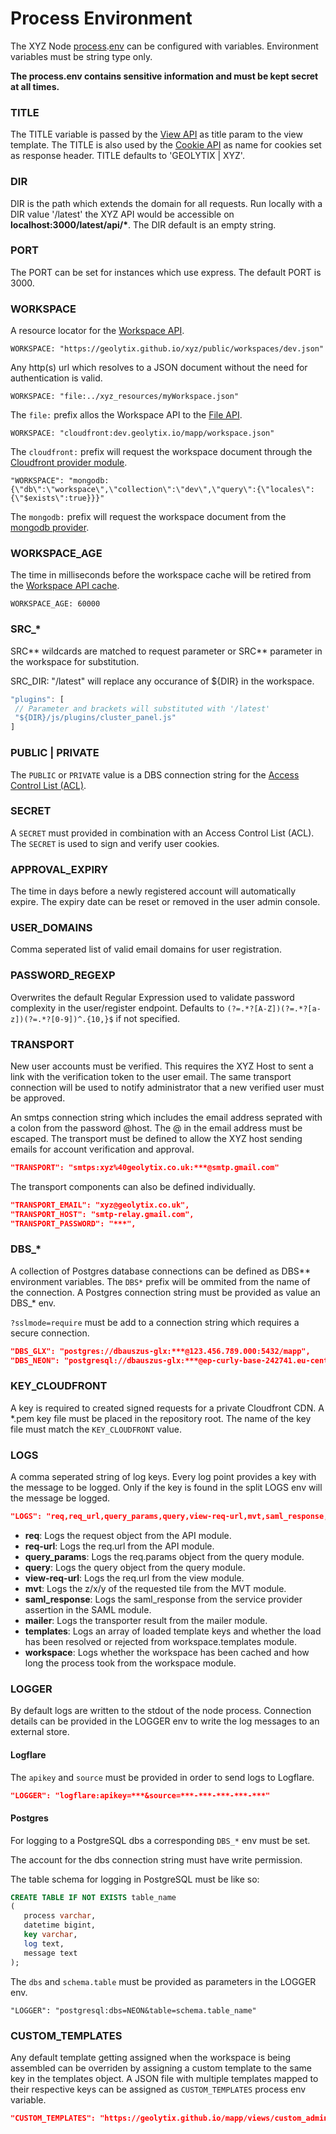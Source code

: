 # Process Environment

The XYZ Node [process](https://nodejs.org/api/process.html).[env](https://nodejs.org/api/process.html#processenv) can be configured with variables. Environment variables must be string type only.

**The process.env contains sensitive information and must be kept secret at all times.**

### TITLE

The TITLE variable is passed by the [View API](https://github.com/GEOLYTIX/xyz/wiki/XYZ#view) as title param to the view template. The TITLE is also used by the [Cookie API](https://github.com/GEOLYTIX/xyz/wiki/XYZ#cookie) as name for cookies set as response header. TITLE defaults to 'GEOLYTIX | XYZ'.

### DIR

DIR is the path which extends the domain for all requests. Run locally with a DIR value '/latest' the XYZ API would be accessible on **localhost:3000/latest/api/\***. The DIR default is an empty string.

### PORT

The PORT can be set for instances which use express. The default PORT is 3000.

### WORKSPACE

A resource locator for the [Workspace API](https://github.com/GEOLYTIX/xyz/wiki/XYZ#workspace-1).

```
WORKSPACE: "https://geolytix.github.io/xyz/public/workspaces/dev.json"
```

Any http(s) url which resolves to a JSON document without the need for authentication is valid.

```
WORKSPACE: "file:../xyz_resources/myWorkspace.json"
```

The `file:` prefix allos the Workspace API to the [File API](https://github.com/GEOLYTIX/xyz/wiki/XYZ#file).

```
WORKSPACE: "cloudfront:dev.geolytix.io/mapp/workspace.json"
```

The `cloudfront:` prefix will request the workspace document through the [Cloudfront provider module](https://github.com/GEOLYTIX/xyz/wiki/XYZ#cloudfront).

```
"WORKSPACE": "mongodb:{\"db\":\"workspace\",\"collection\":\"dev\",\"query\":{\"locales\":{\"$exists\":true}}}"
```

The `mongodb:` prefix will request the workspace document from the [mongodb provider](https://github.com/GEOLYTIX/xyz/wiki/XYZ#mongodb).

### WORKSPACE_AGE

The time in milliseconds before the workspace cache will be retired from the [Workspace API cache](https://github.com/GEOLYTIX/xyz/wiki/XYZ#cache).

```
WORKSPACE_AGE: 60000
```

### SRC\_\*

SRC*\* wildcards are matched to request parameter or SRC*\* parameter in the workspace for substitution.

SRC_DIR: "/latest" will replace any occurance of ${DIR} in the workspace.

```js
"plugins": [
 // Parameter and brackets will substituted with '/latest'
 "${DIR}/js/plugins/cluster_panel.js"
]
```

### PUBLIC | PRIVATE

The `PUBLIC` or `PRIVATE` value is a DBS connection string for the [Access Control List (ACL)](https://github.com/GEOLYTIX/xyz/wiki/Security#acl).

### SECRET

A `SECRET` must provided in combination with an Access Control List (ACL). The `SECRET` is used to sign and verify user cookies.

### APPROVAL_EXPIRY

The time in days before a newly registered account will automatically expire. The expiry date can be reset or removed in the user admin console.

### USER_DOMAINS

Comma seperated list of valid email domains for user registration.

### PASSWORD_REGEXP

Overwrites the default Regular Expression used to validate password complexity in the user/register endpoint. Defaults to `(?=.*?[A-Z])(?=.*?[a-z])(?=.*?[0-9])^.{10,}$` if not specified.

### TRANSPORT

New user accounts must be verified. This requires the XYZ Host to sent a link with the verification token to the user email. The same transport connection will be used to notify administrator that a new verified user must be approved.

An smtps connection string which includes the email address seprated with a colon from the password @host. The @ in the email address must be escaped. The transport must be defined to allow the XYZ host sending emails for account verification and approval.

```json
"TRANSPORT": "smtps:xyz%40geolytix.co.uk:***@smtp.gmail.com"
```

The transport components can also be defined individually.

```json
"TRANSPORT_EMAIL": "xyz@geolytix.co.uk",
"TRANSPORT_HOST": "smtp-relay.gmail.com",
"TRANSPORT_PASSWORD": "***",
```

### DBS\_\*

A collection of Postgres database connections can be defined as DBS*\* environment variables. The `DBS*` prefix will be ommited from the name of the connection. A Postgres connection string must be provided as value an DBS\_\* env.

`?sslmode=require` must be add to a connection string which requires a secure connection.

```json
"DBS_GLX": "postgres://dbauszus-glx:***@123.456.789.000:5432/mapp",
"DBS_NEON": "postgresql://dbauszus-glx:***@ep-curly-base-242741.eu-central-1.aws.neon.tech/neondb?sslmode=require"
```

### KEY_CLOUDFRONT

A key is required to created signed requests for a private Cloudfront CDN. A \*.pem key file must be placed in the repository root. The name of the key file must match the `KEY_CLOUDFRONT` value.

### LOGS

A comma seperated string of log keys. Every log point provides a key with the message to be logged. Only if the key is found in the split LOGS env will the message be logged.

```json
"LOGS": "req,req_url,query_params,query,view-req-url,mvt,saml_response,mailer,templates,workspace"
```

- **req**: Logs the request object from the API module.
- **req-url**: Logs the req.url from the API module.
- **query_params**: Logs the req.params object from the query module.
- **query**: Logs the query object from the query module.
- **view-req-url**: Logs the req.url from the view module.
- **mvt**: Logs the z/x/y of the requested tile from the MVT module.
- **saml_response**: Logs the saml_response from the service provider assertion in the SAML module.
- **mailer**: Logs the transporter result from the mailer module.
- **templates**: Logs an array of loaded template keys and whether the load has been resolved or rejected from workspace.templates module.
- **workspace**: Logs whether the workspace has been cached and how long the process took from the workspace module.

### LOGGER

By default logs are written to the stdout of the node process. Connection details can be provided in the LOGGER env to write the log messages to an external store.

#### Logflare

The `apikey` and `source` must be provided in order to send logs to Logflare.

```json
"LOGGER": "logflare:apikey=***&source=***-***-***-***-***"
```

#### Postgres

For logging to a PostgreSQL dbs a corresponding `DBS_*` env must be set.

The account for the dbs connection string must have write permission.

The table schema for logging in PostgreSQL must be like so:

```SQL
CREATE TABLE IF NOT EXISTS table_name
(
   process varchar,
   datetime bigint,
   key varchar,
   log text,
   message text
);
```

The `dbs` and `schema.table` must be provided as parameters in the LOGGER env.

```
"LOGGER": "postgresql:dbs=NEON&table=schema.table_name"
```

### CUSTOM_TEMPLATES

Any default template getting assigned when the workspace is being assembled can be overriden by assigning a custom template to the same key in the templates object. A JSON file with multiple templates mapped to their respective keys can be assigned as `CUSTOM_TEMPLATES` process env variable.

```JSON
"CUSTOM_TEMPLATES": "https://geolytix.github.io/mapp/views/custom_admin_view.json"
```
